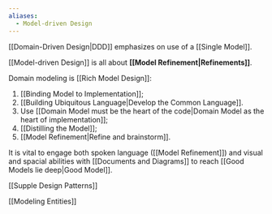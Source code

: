 ```yaml
---
aliases:
  - Model-driven Design
---
```

[[Domain-Driven Design|DDD]] emphasizes on use of a [[Single Model]].

[[Model-driven Design]] is all about **[[Model Refinement|Refinements]]**.

Domain modeling is [[Rich Model Design]]:
1. [[Binding Model to Implementation]];
2. [[Building Ubiquitous Language|Develop the Common Language]].
3. Use [[Domain Model must be the heart of the code|Domain Model as the heart of implementation]];
4. [[Distilling the Model]];
5. [[Model Refinement|Refine and brainstorm]].

It is vital to engage both spoken language ([[Model Refinement]]) and visual and spacial abilities with [[Documents and Diagrams]] to reach [[Good Models lie deep|Good Model]].

[[Supple Design Patterns]]

[[Modeling Entities]]
